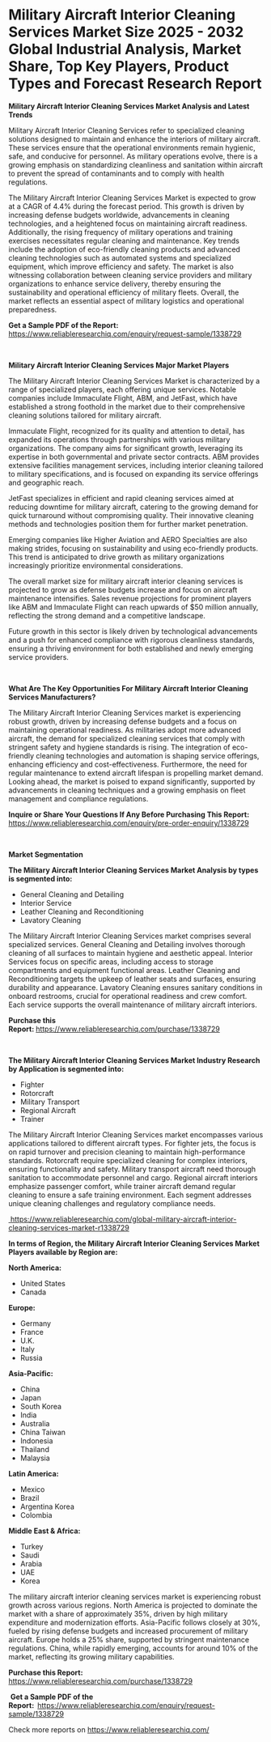 <p><h1>Military Aircraft Interior Cleaning Services Market Size 2025 - 2032 Global Industrial Analysis, Market Share, Top Key Players, Product Types and Forecast Research Report</h1></p><p><strong>Military Aircraft Interior Cleaning Services Market Analysis and Latest Trends</strong></p>
<p><p>Military Aircraft Interior Cleaning Services refer to specialized cleaning solutions designed to maintain and enhance the interiors of military aircraft. These services ensure that the operational environments remain hygienic, safe, and conducive for personnel. As military operations evolve, there is a growing emphasis on standardizing cleanliness and sanitation within aircraft to prevent the spread of contaminants and to comply with health regulations.</p><p>The Military Aircraft Interior Cleaning Services Market is expected to grow at a CAGR of 4.4% during the forecast period. This growth is driven by increasing defense budgets worldwide, advancements in cleaning technologies, and a heightened focus on maintaining aircraft readiness. Additionally, the rising frequency of military operations and training exercises necessitates regular cleaning and maintenance. Key trends include the adoption of eco-friendly cleaning products and advanced cleaning technologies such as automated systems and specialized equipment, which improve efficiency and safety. The market is also witnessing collaboration between cleaning service providers and military organizations to enhance service delivery, thereby ensuring the sustainability and operational efficiency of military fleets. Overall, the market reflects an essential aspect of military logistics and operational preparedness.</p></p>
<p><strong>Get a Sample PDF of the Report:&nbsp;</strong> <a href="https://www.reliableresearchiq.com/enquiry/request-sample/1338729?utm_campaign=2463&utm_medium=2&utm_source=Github&utm_content=ia&utm_term=27032025&utm_id=military-aircraft-interior-cleaning-services">https://www.reliableresearchiq.com/enquiry/request-sample/1338729</a></p>
<p>&nbsp;</p>
<p><strong>Military Aircraft Interior Cleaning Services Major Market Players</strong></p>
<p><p>The Military Aircraft Interior Cleaning Services Market is characterized by a range of specialized players, each offering unique services. Notable companies include Immaculate Flight, ABM, and JetFast, which have established a strong foothold in the market due to their comprehensive cleaning solutions tailored for military aircraft.</p><p>Immaculate Flight, recognized for its quality and attention to detail, has expanded its operations through partnerships with various military organizations. The company aims for significant growth, leveraging its expertise in both governmental and private sector contracts. ABM provides extensive facilities management services, including interior cleaning tailored to military specifications, and is focused on expanding its service offerings and geographic reach.</p><p>JetFast specializes in efficient and rapid cleaning services aimed at reducing downtime for military aircraft, catering to the growing demand for quick turnaround without compromising quality. Their innovative cleaning methods and technologies position them for further market penetration.</p><p>Emerging companies like Higher Aviation and AERO Specialties are also making strides, focusing on sustainability and using eco-friendly products. This trend is anticipated to drive growth as military organizations increasingly prioritize environmental considerations.</p><p>The overall market size for military aircraft interior cleaning services is projected to grow as defense budgets increase and focus on aircraft maintenance intensifies. Sales revenue projections for prominent players like ABM and Immaculate Flight can reach upwards of $50 million annually, reflecting the strong demand and a competitive landscape.</p><p>Future growth in this sector is likely driven by technological advancements and a push for enhanced compliance with rigorous cleanliness standards, ensuring a thriving environment for both established and newly emerging service providers.</p></p>
<p>&nbsp;</p>
<p><strong>What Are The Key Opportunities For Military Aircraft Interior Cleaning Services Manufacturers?</strong></p>
<p><p>The Military Aircraft Interior Cleaning Services market is experiencing robust growth, driven by increasing defense budgets and a focus on maintaining operational readiness. As militaries adopt more advanced aircraft, the demand for specialized cleaning services that comply with stringent safety and hygiene standards is rising. The integration of eco-friendly cleaning technologies and automation is shaping service offerings, enhancing efficiency and cost-effectiveness. Furthermore, the need for regular maintenance to extend aircraft lifespan is propelling market demand. Looking ahead, the market is poised to expand significantly, supported by advancements in cleaning techniques and a growing emphasis on fleet management and compliance regulations.</p></p>
<p><strong>Inquire or Share Your Questions If Any Before Purchasing This Report:</strong> <a href="https://www.reliableresearchiq.com/enquiry/pre-order-enquiry/1338729?utm_campaign=2463&utm_medium=2&utm_source=Github&utm_content=ia&utm_term=27032025&utm_id=military-aircraft-interior-cleaning-services">https://www.reliableresearchiq.com/enquiry/pre-order-enquiry/1338729</a></p>
<p>&nbsp;</p>
<p><strong>Market Segmentation</strong></p>
<p><strong>The Military Aircraft Interior Cleaning Services Market Analysis by types is segmented into:</strong></p>
<p><ul><li>General Cleaning and Detailing</li><li>Interior Service</li><li>Leather Cleaning and Reconditioning</li><li>Lavatory Cleaning</li></ul></p>
<p><p>The Military Aircraft Interior Cleaning Services market comprises several specialized services. General Cleaning and Detailing involves thorough cleaning of all surfaces to maintain hygiene and aesthetic appeal. Interior Services focus on specific areas, including access to storage compartments and equipment functional areas. Leather Cleaning and Reconditioning targets the upkeep of leather seats and surfaces, ensuring durability and appearance. Lavatory Cleaning ensures sanitary conditions in onboard restrooms, crucial for operational readiness and crew comfort. Each service supports the overall maintenance of military aircraft interiors.</p></p>
<p><strong>Purchase this Report:&nbsp;</strong><a href="https://www.reliableresearchiq.com/purchase/1338729?utm_campaign=2463&utm_medium=2&utm_source=Github&utm_content=ia&utm_term=27032025&utm_id=military-aircraft-interior-cleaning-services">https://www.reliableresearchiq.com/purchase/1338729</a></p>
<p>&nbsp;</p>
<p><strong>The Military Aircraft Interior Cleaning Services Market Industry Research by Application is segmented into:</strong></p>
<p><ul><li>Fighter</li><li>Rotorcraft</li><li>Military Transport</li><li>Regional Aircraft</li><li>Trainer</li></ul></p>
<p><p>The Military Aircraft Interior Cleaning Services market encompasses various applications tailored to different aircraft types. For fighter jets, the focus is on rapid turnover and precision cleaning to maintain high-performance standards. Rotorcraft require specialized cleaning for complex interiors, ensuring functionality and safety. Military transport aircraft need thorough sanitation to accommodate personnel and cargo. Regional aircraft interiors emphasize passenger comfort, while trainer aircraft demand regular cleaning to ensure a safe training environment. Each segment addresses unique cleaning challenges and regulatory compliance needs.</p></p>
<p><a href="https://www.reliableresearchiq.com/global-military-aircraft-interior-cleaning-services-market-r1338729?utm_campaign=2463&utm_medium=2&utm_source=Github&utm_content=ia&utm_term=27032025&utm_id=military-aircraft-interior-cleaning-services">&nbsp;https://www.reliableresearchiq.com/global-military-aircraft-interior-cleaning-services-market-r1338729</a></p>
<p><strong>In terms of Region, the Military Aircraft Interior Cleaning Services Market Players available by Region are:</strong></p>
<p>
    <p> <strong> North America: </strong>
        <ul>
            <li>United States</li>
            <li>Canada</li>
        </ul>
        </p> 
    <p> <strong> Europe: </strong>
        <ul>
            <li>Germany</li>
            <li>France</li>
            <li>U.K.</li>
            <li>Italy</li>
            <li>Russia</li>
        </ul>
        </p> 
    <p> <strong> Asia-Pacific: </strong>
        <ul>
            <li>China</li>
            <li>Japan</li>
            <li>South Korea</li>
            <li>India</li>
            <li>Australia</li>
            <li>China Taiwan</li>
            <li>Indonesia</li>
            <li>Thailand</li>
            <li>Malaysia</li>
        </ul>
        </p> 
    <p> <strong> Latin America: </strong>
        <ul>
            <li>Mexico</li>
            <li>Brazil</li>
            <li>Argentina Korea</li>
            <li>Colombia</li>
        </ul>
        </p> 
    <p> <strong> Middle East & Africa: </strong>
        <ul>
            <li>Turkey</li>
            <li>Saudi</li>
            <li>Arabia</li>
            <li>UAE</li>
            <li>Korea</li>
        </ul>
    </p>
    </p>
<p><p>The military aircraft interior cleaning services market is experiencing robust growth across various regions. North America is projected to dominate the market with a share of approximately 35%, driven by high military expenditure and modernization efforts. Asia-Pacific follows closely at 30%, fueled by rising defense budgets and increased procurement of military aircraft. Europe holds a 25% share, supported by stringent maintenance regulations. China, while rapidly emerging, accounts for around 10% of the market, reflecting its growing military capabilities.</p></p>
<p><strong>Purchase this Report: </strong><a href="https://www.reliableresearchiq.com/purchase/1338729?utm_campaign=2463&utm_medium=2&utm_source=Github&utm_content=ia&utm_term=27032025&utm_id=military-aircraft-interior-cleaning-services">https://www.reliableresearchiq.com/purchase/1338729</a></p>
<p>&nbsp;<strong>Get a Sample PDF of the Report:&nbsp;&nbsp;</strong><a href="https://www.reliableresearchiq.com/enquiry/request-sample/1338729?utm_campaign=2463&utm_medium=2&utm_source=Github&utm_content=ia&utm_term=27032025&utm_id=military-aircraft-interior-cleaning-services">https://www.reliableresearchiq.com/enquiry/request-sample/1338729</a></p>
<p><strong></strong></p>
<p>Check more reports on <a href="https://www.reliableresearchiq.com/?utm_campaign=2463&utm_medium=2&utm_source=Github&utm_content=ia&utm_term=27032025&utm_id=military-aircraft-interior-cleaning-services">https://www.reliableresearchiq.com/</a></p>